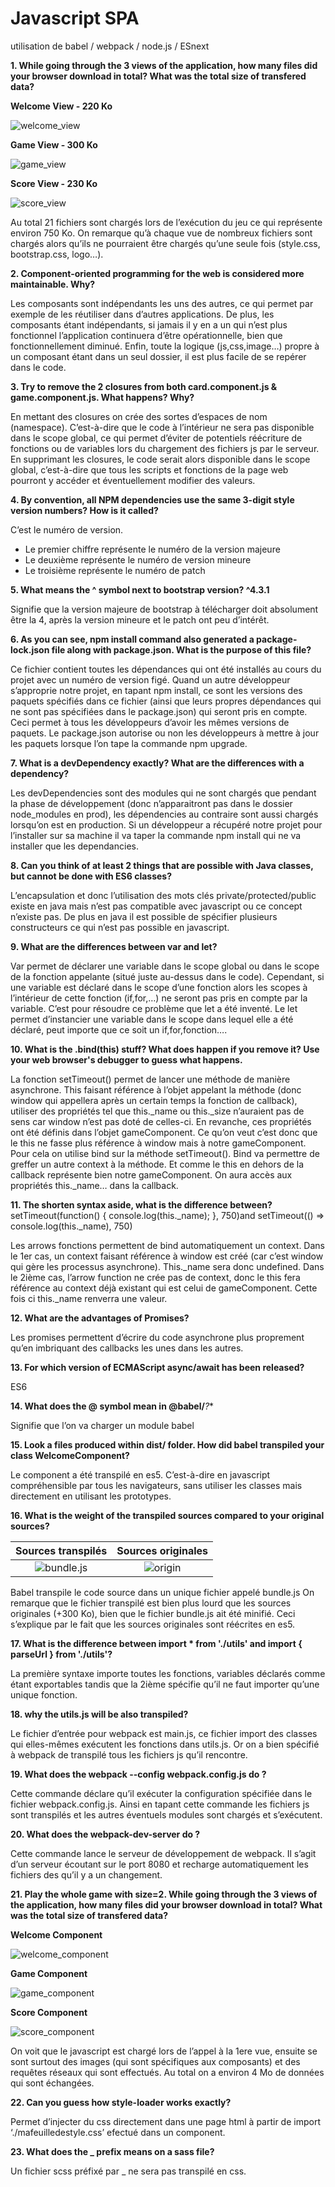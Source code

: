 # Javascript SPA 

utilisation de babel / webpack / node.js / ESnext

**1. While going through the 3 views of the application, how many files did your browser download in total? What was the total size of transfered data?**

**Welcome View - 220 Ko**

![welcome_view](img/welcome_view_1.png)

**Game View - 300 Ko**

![game_view](img/game_view_1.png)

**Score View - 230 Ko**

![score_view](img/result_view_1.png)

Au total 21 fichiers sont chargés lors de l’exécution du jeu ce qui représente environ 750 Ko.
On remarque qu’à chaque vue de nombreux fichiers sont chargés alors qu’ils ne pourraient être chargés qu’une seule fois (style.css, bootstrap.css, logo…).

**2. Component-oriented programming for the web is considered more maintainable. Why?**

Les composants sont indépendants les uns des autres, ce qui permet par exemple de les réutiliser dans d’autres applications.
De plus, les composants étant indépendants, si jamais il y en a un qui n’est plus fonctionnel l’application continuera d’être opérationnelle, bien que fonctionnellement diminué.
Enfin, toute la logique (js,css,image…) propre à un composant étant dans un seul dossier, il est plus facile de se repérer dans le code. 

**3. Try to remove the 2 closures from both card.component.js & game.component.js. What happens? Why?**

En mettant des closures on crée des sortes d’espaces de nom (namespace). C’est-à-dire que le code à l’intérieur ne sera pas disponible dans le scope global, ce qui permet d’éviter de potentiels réécriture de fonctions ou de variables lors du chargement des fichiers js par le serveur.
En supprimant les closures, le code serait alors disponible dans le scope global, c’est-à-dire que tous les scripts et fonctions de la page web pourront y accéder et éventuellement modifier des valeurs.

**4. By convention, all NPM dependencies use the same 3-digit style version numbers? How is it called?**

C’est le numéro de version. 
* Le premier chiffre représente le numéro de la version majeure
* Le deuxième représente le numéro de version mineure
* Le troisième représente le numéro de patch

**5. What means the ^ symbol next to bootstrap version? ^4.3.1**

Signifie que la version majeure de bootstrap à télécharger doit absolument être la 4, après la version mineure et le patch ont peu d’intérêt.

**6. As you can see, npm install command also generated a package-lock.json file along with package.json. What is the purpose of this file?**

Ce fichier contient toutes les dépendances qui ont été installés au cours du projet avec un numéro de version figé. Quand un autre développeur s’approprie notre projet, en tapant npm install, ce sont les versions des paquets spécifiés dans ce fichier (ainsi que leurs propres dépendances qui ne sont pas spécifiées dans le package.json) qui seront pris en compte. Ceci permet à tous les développeurs d’avoir les mêmes versions de paquets. Le package.json autorise ou non les développeurs à mettre à jour les paquets lorsque l’on tape la commande npm upgrade.

**7. What is a devDependency exactly? What are the differences with a dependency?**

Les devDependencies sont des modules qui ne sont chargés que pendant la phase de développement (donc n’apparaitront pas dans le dossier node_modules en prod), les dépendencies au contraire sont aussi chargés lorsqu’on est en production.
Si un développeur a récupéré notre projet pour l’installer sur sa machine il va taper la commande npm install qui ne va installer que les dependancies.

**8. Can you think of at least 2 things that are possible with Java classes, but cannot be done with ES6 classes?**

L’encapsulation et donc l’utilisation des mots clés private/protected/public existe en java mais n’est pas compatible avec javascript ou ce concept n’existe pas.
De plus en java il est possible de spécifier plusieurs constructeurs ce qui n’est pas possible en javascript.

**9. What are the differences between var and let?**

Var permet de déclarer une variable dans le scope global ou dans le scope de la fonction appelante (situé juste au-dessus dans le code). Cependant, si une variable est déclaré dans le scope d’une fonction alors les scopes à l’intérieur de cette fonction (if,for,…) ne seront pas pris en compte par la variable.
C’est pour résoudre ce problème que let a été inventé. Le let permet d’instancier une variable dans le scope dans lequel elle a été déclaré, peut importe que ce soit un if,for,fonction….

**10. What is the .bind(this) stuff? What does happen if you remove it? Use your web browser's debugger to guess what happens.**

La fonction setTimeout() permet de lancer une méthode de manière asynchrone. This faisant référence à l’objet appelant la méthode (donc window qui appellera après un certain temps la fonction de callback), utiliser des propriétés tel que this._name ou this._size n’auraient pas de sens car window n’est pas doté de celles-ci. En revanche, ces propriétés ont été définis dans l’objet gameComponent. Ce qu’on veut c’est donc que le this ne fasse plus référence à window mais à notre gameComponent. Pour cela on utilise bind sur la méthode setTimeout(). Bind va permettre de greffer un autre context à la méthode. Et comme le this en dehors de la callback représente bien notre gameComponent. On aura accès aux propriétés this._name… dans la callback.

**11. The shorten syntax aside, what is the difference between?**
setTimeout(function() { console.log(this._name); }, 750)and setTimeout(() => console.log(this._name), 750)

Les arrows fonctions permettent de bind automatiquement un context. Dans le 1er cas, un context faisant référence à window est créé (car c’est window qui gère les processus asynchrone). This._name sera donc undefined.
Dans le 2ième cas, l’arrow function ne crée pas de context, donc le this fera référence au context déjà existant qui est celui de gameComponent. Cette fois ci this._name renverra une valeur.

**12. What are the advantages of Promises?**

Les promises permettent d’écrire du code asynchrone plus proprement qu’en imbriquant des callbacks les unes dans les autres.

**13. For which version of ECMAScript async/await has been released?**

ES6

**14. What does the @ symbol mean in @babel/***?**

Signifie que l’on va charger un module babel

**15. Look a files produced within dist/ folder. How did babel transpiled your class WelcomeComponent?**

Le component a été transpilé en es5. C’est-à-dire en javascript compréhensible par tous les navigateurs, sans utiliser les classes mais directement en utilisant les prototypes.

**16. What is the weight of the transpiled sources compared to your original sources?**

Sources transpilés         |  Sources originales   
:-------------------------:|:------------------------:
![bundle.js](img/bundle_weight.png) | ![origin](img/original_src.png)

Babel transpile le code source dans un unique fichier appelé bundle.js
On remarque que le fichier transpilé est bien plus lourd que les sources originales (+300 Ko), bien que le fichier bundle.js ait été minifié.
Ceci s’explique par le fait que les sources originales sont réécrites en es5.


**17. What is the difference between import * from './utils' and import { parseUrl } from './utils'?**

La première syntaxe importe toutes les fonctions, variables déclarés comme étant exportables tandis que la 2ième spécifie qu’il ne faut importer qu’une unique fonction.

**18. why the utils.js will be also transpiled?**

Le fichier d’entrée pour webpack est main.js, ce fichier import des classes qui elles-mêmes exécutent les fonctions dans utils.js. Or on a bien spécifié à webpack de transpilé tous les fichiers js qu’il rencontre.

**19. What does the webpack --config webpack.config.js do ?**

Cette commande déclare qu’il exécuter la configuration spécifiée dans le fichier webpack.config.js. Ainsi en tapant cette commande les fichiers js sont transpilés et les autres éventuels modules sont chargés et s’exécutent.

**20. What does the webpack-dev-server do ?**

Cette commande lance le serveur de développement de webpack. Il s’agit d’un serveur écoutant sur le port 8080 et recharge automatiquement les fichiers des qu’il y a un changement.

**21. Play the whole game with size=2. While going through the 3 views of the application, how many files did your browser download in total? What was the total size of transfered data?**

**Welcome Component**

![welcome_component](img/welcome_component.png)

**Game Component**

![game_component](img/game_component.png)

**Score Component**

![score_component](img/score_component.png)

On voit que le javascript est chargé lors de l’appel à la 1ere vue, ensuite se sont surtout des images (qui sont spécifiques aux composants) et des requêtes réseaux qui sont effectués.
Au total on a environ 4 Mo de données qui sont échangées.

**22. Can you guess how style-loader works exactly?**

Permet d’injecter du css directement dans une page html à partir de import ‘./mafeuilledestyle.css’ efectué dans un component.

**23. What does the _ prefix means on a sass file?**

Un fichier scss préfixé par _ ne sera pas transpilé en css.
